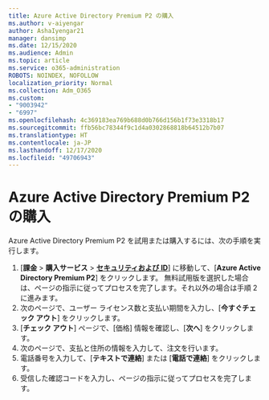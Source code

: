 ```yaml
---
title: Azure Active Directory Premium P2 の購入
ms.author: v-aiyengar
author: AshaIyengar21
manager: dansimp
ms.date: 12/15/2020
ms.audience: Admin
ms.topic: article
ms.service: o365-administration
ROBOTS: NOINDEX, NOFOLLOW
localization_priority: Normal
ms.collection: Adm_O365
ms.custom:
- "9003942"
- "6997"
ms.openlocfilehash: 4c369183ea769b688d0b766d156b1f73e3318b17
ms.sourcegitcommit: ffb56bc78344f9c1d4a0302868818b64512b7b07
ms.translationtype: HT
ms.contentlocale: ja-JP
ms.lasthandoff: 12/17/2020
ms.locfileid: "49706943"
---
```

# <a name="buy-azure-active-directory-premium-p2"></a>Azure Active Directory Premium P2 の購入

Azure Active Directory Premium P2 を試用または購入するには、次の手順を実行します。

1. [**課金** > **購入サービス** > [**セキュリティおよび ID**](https://go.microsoft.com/fwlink/?linkid=2131946)] に移動して、[**Azure Active Directory Premium P2**] をクリックします。
無料試用版を選択した場合は、ページの指示に従ってプロセスを完了します。それ以外の場合は手順 2 に進みます。
1. 次のページで、ユーザー ライセンス数と支払い期間を入力し、[**今すぐチェック アウト**] をクリックします。
1. [**チェック アウト**] ページで、[価格] 情報を確認し、[**次へ**] をクリックします。
1. 次のページで、支払と住所の情報を入力して、注文を行います。
1. 電話番号を入力して、[**テキストで連絡**] または [**電話で連絡**] をクリックします。
1. 受信した確認コードを入力し、ページの指示に従ってプロセスを完了します。
